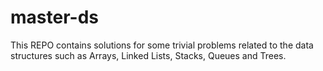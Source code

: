 # master-ds


This REPO contains solutions for some trivial problems related to the data structures such as Arrays, Linked Lists, Stacks, Queues and Trees.


